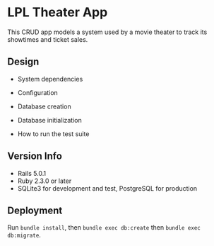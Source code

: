 # LPL Theater App

This CRUD app models a system used by a movie theater to track its showtimes and ticket sales.

## Design



* System dependencies

* Configuration

* Database creation

* Database initialization

* How to run the test suite

## Version Info
* Rails 5.0.1
* Ruby 2.3.0 or later
* SQLite3 for development and test, PostgreSQL for production

## Deployment
Run `bundle install`, then `bundle exec db:create` then `bundle exec db:migrate`.